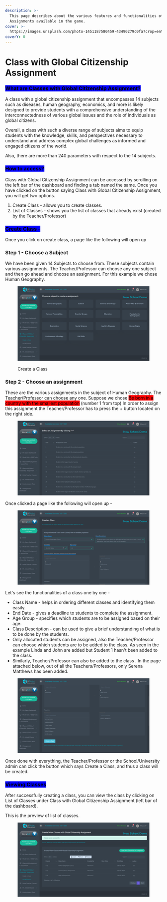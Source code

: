 ```yaml
---
description: >-
  This page describes about the various features and functionalities of the
  Assignments available in the game.
cover: >-
  https://images.unsplash.com/photo-1451187580459-43490279c0fa?crop=entropy&cs=srgb&fm=jpg&ixid=M3wxOTcwMjR8MHwxfHNlYXJjaHw1fHxnbG9iYWwlMjBjaXRpemVuc2hpcHxlbnwwfHx8fDE3MDkyMDg4MjF8MA&ixlib=rb-4.0.3&q=85
coverY: 0
---
```


# Class with Global Citizenship Assignment

### <mark style="background-color:blue;">What are Classes with Global Citizenship Assignment?</mark>

A class with a global citizenship assignment that encompasses 14 subjects such as diseases, human geography, economics, and more is likely designed to provide students with a comprehensive understanding of the interconnectedness of various global issues and the role of individuals as global citizens.

Overall, a class with such a diverse range of subjects aims to equip students with the knowledge, skills, and perspectives necessary to understand and address complex global challenges as informed and engaged citizens of the world.

Also, there are more than 240 parameters with respect to the 14 subjects.



### <mark style="background-color:blue;">How to access?</mark>

Class with Global Citizenship Assignment can be accessed by scrolling on the left bar of the dashboard and finding a tab named the same. Once you have clicked on the button saying Class with Global Citizenship Assignment, you will get two options.

1. Create Class - allows you to create classes.
2. List of Classes - shows you the list of classes that already exist (created by the Teacher/Professor)



### <mark style="background-color:blue;">Create Class -</mark>

Once you click on create class, a page like the following will open up

### **Step 1 - Choose a Subject**

We have been given 14 Subjects to choose from. These subjects contain various assignments. The Teacher/Professor can choose any one subject and then go ahead and choose an assignment. For this example we chose Human Geography.

<figure><img src="../.gitbook/assets/Screenshot 2024-02-29 155213.png" alt=""><figcaption><p>Create a Class</p></figcaption></figure>



### Step 2 - Choose an assignment

These are the various assignments in the subject of Human Geography. The Teacher/Professor can choose any one. Suppose we chose <mark style="background-color:red;">Be born in a country with the smallest population</mark> (number 1 from top) In order to assign this assignment the Teacher/Professor has to press the + button located on the right side.

<figure><img src="../.gitbook/assets/Screenshot 2024-02-29 160338.png" alt=""><figcaption></figcaption></figure>

Once clicked a page like the following will open up -

<figure><img src="../.gitbook/assets/Screenshot 2024-02-29 161232.png" alt=""><figcaption></figcaption></figure>

Let's see the functionalities of a class one by one -

* Class Name - helps in ordering different classes and identifying them easily.
* End Date - gives a deadline to students to complete the assignment.
* Age Group - specifies which students are to be assigned based on their age.
* Class Description - can be used to give a brief understanding of what is to be done by the students.
* Only allocated students can be assigned, also the Teacher/Professor can choose which students are to be added to the class. As seen in the example Linda and John are added but Student 1 hasn't been added to the class.
* Similarly, Teacher/Professor can also be added to the class . In the page attached below, out of all the Teachers/Professors, only Serena Matthews has been added.

<figure><img src="../.gitbook/assets/Screenshot 2024-02-29 161248.png" alt=""><figcaption></figcaption></figure>

Once done with everything, the Teacher/Professor or the School/University admin can click the button which says Create a Class, and thus a class will be created.





### <mark style="background-color:blue;">Viewing Classes</mark>

After successfully creating a class, you can view the class by clicking on List of Classes under Class with Global Citizenship Assignment (left bar of the dashboard).&#x20;

This is the preview of list of classes.

<figure><img src="../.gitbook/assets/Screenshot 2024-02-29 162151.png" alt=""><figcaption></figcaption></figure>

